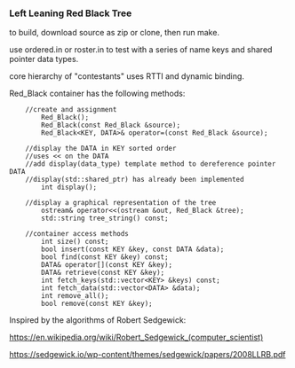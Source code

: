 ### Left Leaning Red Black Tree

to build, download source as zip or clone, then run make.

use ordered.in or roster.in to test with a series of name keys and shared pointer data types.

core hierarchy of "contestants" uses RTTI and dynamic binding.

Red_Black container has the following methods:

```
    //create and assignment
        Red_Black();
        Red_Black(const Red_Black &source);
        Red_Black<KEY, DATA>& operator=(const Red_Black &source);

    //display the DATA in KEY sorted order
    //uses << on the DATA
    //add display(data_type) template method to dereference pointer DATA
    //display(std::shared_ptr) has already been implemented
        int display();

    //display a graphical representation of the tree
        ostream& operator<<(ostream &out, Red_Black &tree);
        std::string tree_string() const;

    //container access methods
        int size() const;
        bool insert(const KEY &key, const DATA &data);
        bool find(const KEY &key) const;
        DATA& operator[](const KEY &key);
        DATA& retrieve(const KEY &key);
        int fetch_keys(std::vector<KEY> &keys) const;
        int fetch_data(std::vector<DATA> &data);
        int remove_all();
        bool remove(const KEY &key);
```

Inspired by the algorithms of Robert Sedgewick:

https://en.wikipedia.org/wiki/Robert_Sedgewick_(computer_scientist)

https://sedgewick.io/wp-content/themes/sedgewick/papers/2008LLRB.pdf
